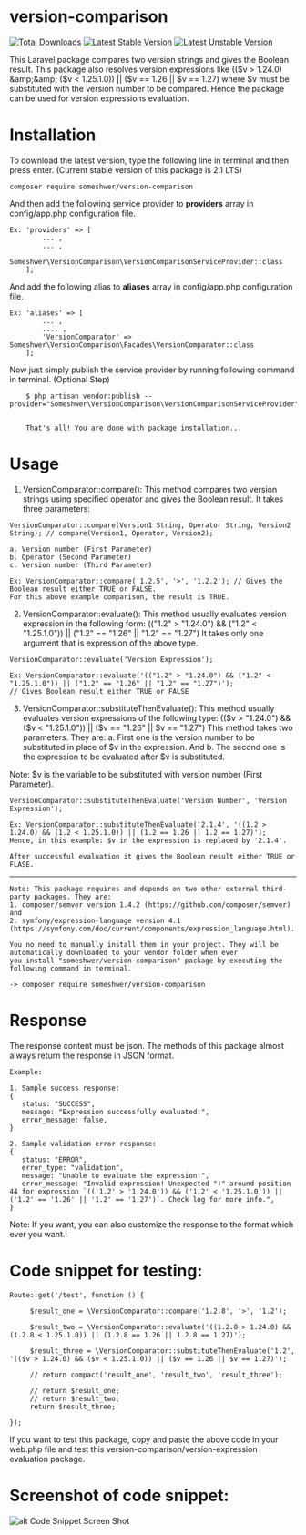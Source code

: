 # version-comparison

[![Total Downloads](https://poser.pugx.org/someshwer/version-comparison/downloads.svg)](https://packagist.org/packages/someshwer/version-comparison)
[![Latest Stable Version](https://poser.pugx.org/someshwer/version-comparison/v/stable.svg)](https://packagist.org/packages/someshwer/version-comparison)
[![Latest Unstable Version](https://poser.pugx.org/someshwer/version-comparison/v/unstable.svg)](https://packagist.org/packages/someshwer/version-comparison)

This Laravel package compares two version strings and gives the Boolean result. This package also resolves version expressions like (($v > 1.24.0) &amp;&amp; ($v &lt; 1.25.1.0)) || ($v == 1.26 || $v == 1.27) where $v must be substituted with the version number to be compared.
Hence the package can be used for version expressions evaluation.

# Installation
 To download the latest version, type the following line in terminal and then press enter. 
 (Current stable version of this package is 2.1 LTS)
    
    composer require someshwer/version-comparison
 
 And then add the following service provider to <b>providers</b> array in config/app.php configuration file.
 
    Ex: 'providers' => [
            ... ,
            ... ,
            Someshwer\VersionComparison\VersionComparisonServiceProvider::class
        ]; 
        
  And add the following alias to <b>aliases</b> array in config/app.php configuration file.
  
    Ex: 'aliases' => [
            ... ,
            .... ,
            'VersionComparator' => Someshwer\VersionComparison\Facades\VersionComparator::class
        ]; 
       
  Now just simply publish the service provider by running following command in terminal. (Optional Step)
  
        $ php artisan vendor:publish --provider="Someshwer\VersionComparison\VersionComparisonServiceProvider"
        
        
        That's all! You are done with package installation...
        
        
  # Usage
  1. VersionComparator::compare(): 
  This method compares two version strings using specified operator and gives the Boolean result. It takes three parameters:
    
    VersionComparator::compare(Version1 String, Operator String, Version2 String); // compare(Version1, Operator, Version2);
    
    a. Version number (First Parameter)
    b. Operator (Second Parameter)
    c. Version number (Third Parameter)
    
    Ex: VersionComparator::compare('1.2.5', '>', '1.2.2'); // Gives the Boolean result either TRUE or FALSE. 
    For this above example comparison, the result is TRUE.
    
  2. VersionComparator::evaluate(): 
  This method usually evaluates version expression in the following form: 
  (("1.2" > "1.24.0") && ("1.2" < "1.25.1.0")) || ("1.2" == "1.26" || "1.2" == "1.27")
  It takes only one argument that is expression of the above type. 
 
    VersionComparator::evaluate('Version Expression'); 
    
    Ex: VersionComparator::evaluate('(("1.2" > "1.24.0") && ("1.2" < "1.25.1.0")) || ("1.2" == "1.26" || "1.2" == "1.27")');
    // Gives Boolean result either TRUE or FALSE
    
  3. VersionComparator::substituteThenEvaluate(): 
  This method usually evaluates version expressions of the following type:
  (($v > "1.24.0") && ($v < "1.25.1.0")) || ($v == "1.26" || $v == "1.27")
  This method takes two parameters. They are: a. First one is the version number to be substituted in place of $v in the expression.
                                              And b. The second one is the expression to be evaluated after $v is substituted.
  
  Note: $v is the variable to be substituted with version number (First Parameter).
    
    VersionComparator::substituteThenEvaluate('Version Number', 'Version Expression');
    
    Ex: VersionComparator::substituteThenEvaluate('2.1.4', '((1.2 > 1.24.0) && (1.2 < 1.25.1.0)) || (1.2 == 1.26 || 1.2 == 1.27)');
    Hence, in this example: $v in the expression is replaced by '2.1.4'.
    
    After successful evaluation it gives the Boolean result either TRUE or FLASE.
--------------------
    
    Note: This package requires and depends on two other external third-party packages. They are:
    1. composer/semver version 1.4.2 (https://github.com/composer/semver) and 
    2. symfony/expression-language version 4.1 (https://symfony.com/doc/current/components/expression_language.html).
    
    You no need to manually install them in your project. They will be automatically downloaded to your vendor folder when ever 
    you install "someshwer/version-comparison" package by executing the following command in terminal.
    
    -> composer require someshwer/version-comparison
    
# Response

  The response content must be json. The methods of this package almost always return the response in JSON format.
   
    Example:
    
    1. Sample success response:
    {
       status: "SUCCESS",
       message: "Expression successfully evaluated!",
       error_message: false,
    }
    
    2. Sample validation error response:
    {
       status: "ERROR",
       error_type: "validation",
       message: "Unable to evaluate the expression!",
       error_message: "Invalid expression! Unexpected ")" around position 44 for expression `(('1.2' > '1.24.0')) && ('1.2' < '1.25.1.0')) || ('1.2' == '1.26' || '1.2' == '1.27')`. Check log for more info.",
    }
   
Note: If you want, you can also customize the response to the format which ever you want.!

# Code snippet for testing:

    Route::get('/test', function () {

         $result_one = \VersionComparator::compare('1.2.8', '>', '1.2');

         $result_two = \VersionComparator::evaluate('((1.2.8 > 1.24.0) && (1.2.8 < 1.25.1.0)) || (1.2.8 == 1.26 || 1.2.8 == 1.27)');

         $result_three = \VersionComparator::substituteThenEvaluate('1.2', '(($v > 1.24.0) && ($v < 1.25.1.0)) || ($v == 1.26 || $v == 1.27)');

         // return compact('result_one', 'result_two', 'result_three');

         // return $result_one;
         // return $result_two;
         return $result_three;

    });
    
If you want to test this package, copy and paste the above code in your web.php file and test this version-comparison/version-expression evaluation package.

# Screenshot of code snippet:

![alt Code Snippet Screen Shot](https://raw.githubusercontent.com/bsomeshwer/version-comparison/master/src/Repo/Code-Snippet(i).PNG)


